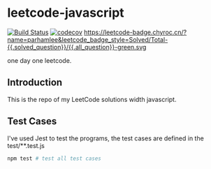 # leetcode-javascript

[![Build Status](https://www.travis-ci.org/lpeihan/leetcode-javascript.svg?branch=master)](https://www.travis-ci.org/lpeihan/leetcode-javascript)
[![codecov](https://codecov.io/gh/lpeihan/leetcode-javascript/branch/master/graph/badge.svg)](https://codecov.io/gh/lpeihan/leetcode-javascript)
https://leetcode-badge.chyroc.cn/?name=parhamlee&leetcode_badge_style=Solved/Total-{{.solved_question}}/{{.all_question}}-green.svg

one day one leetcode. 

## Introduction
This is the repo of my LeetCode solutions width javascript.

## Test Cases
I've used Jest to test the programs, the test cases are defined in the test/**.test.js

```bash
npm test # test all test cases
```
